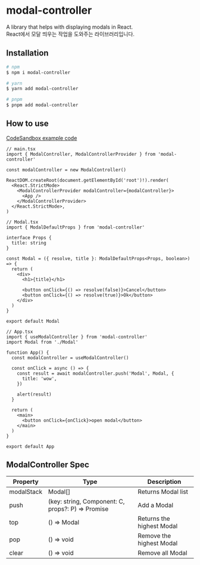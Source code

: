 # modal-controller

A library that helps with displaying modals in React.  
React에서 모달 띄우는 작업을 도와주는 라이브러리입니다.

## Installation

```bash
# npm
$ npm i modal-controller

# yarn
$ yarn add modal-controller

# pnpm
$ pnpm add modal-controller
```

## How to use

[CodeSandbox example code](https://codesandbox.io/p/devbox/introduce-modal-library-jzcdyv?layout=%257B%2522sidebarPanel%2522%253A%2522EXPLORER%2522%252C%2522rootPanelGroup%2522%253A%257B%2522direction%2522%253A%2522horizontal%2522%252C%2522contentType%2522%253A%2522UNKNOWN%2522%252C%2522type%2522%253A%2522PANEL_GROUP%2522%252C%2522id%2522%253A%2522ROOT_LAYOUT%2522%252C%2522panels%2522%253A%255B%257B%2522type%2522%253A%2522PANEL_GROUP%2522%252C%2522contentType%2522%253A%2522UNKNOWN%2522%252C%2522direction%2522%253A%2522vertical%2522%252C%2522id%2522%253A%2522clu6ikdtr00073b6ggak9a810%2522%252C%2522sizes%2522%253A%255B70%252C30%255D%252C%2522panels%2522%253A%255B%257B%2522type%2522%253A%2522PANEL_GROUP%2522%252C%2522contentType%2522%253A%2522EDITOR%2522%252C%2522direction%2522%253A%2522horizontal%2522%252C%2522id%2522%253A%2522EDITOR%2522%252C%2522panels%2522%253A%255B%257B%2522type%2522%253A%2522PANEL%2522%252C%2522contentType%2522%253A%2522EDITOR%2522%252C%2522id%2522%253A%2522clu6ikdtr00023b6g5rck09wz%2522%257D%255D%257D%252C%257B%2522type%2522%253A%2522PANEL_GROUP%2522%252C%2522contentType%2522%253A%2522SHELLS%2522%252C%2522direction%2522%253A%2522horizontal%2522%252C%2522id%2522%253A%2522SHELLS%2522%252C%2522panels%2522%253A%255B%257B%2522type%2522%253A%2522PANEL%2522%252C%2522contentType%2522%253A%2522SHELLS%2522%252C%2522id%2522%253A%2522clu6ikdtr00043b6goz89ucix%2522%257D%255D%252C%2522sizes%2522%253A%255B100%255D%257D%255D%257D%252C%257B%2522type%2522%253A%2522PANEL_GROUP%2522%252C%2522contentType%2522%253A%2522DEVTOOLS%2522%252C%2522direction%2522%253A%2522vertical%2522%252C%2522id%2522%253A%2522DEVTOOLS%2522%252C%2522panels%2522%253A%255B%257B%2522type%2522%253A%2522PANEL%2522%252C%2522contentType%2522%253A%2522DEVTOOLS%2522%252C%2522id%2522%253A%2522clu6ikdtr00063b6g34enjxvh%2522%257D%255D%252C%2522sizes%2522%253A%255B100%255D%257D%255D%252C%2522sizes%2522%253A%255B50%252C50%255D%257D%252C%2522tabbedPanels%2522%253A%257B%2522clu6ikdtr00023b6g5rck09wz%2522%253A%257B%2522id%2522%253A%2522clu6ikdtr00023b6g5rck09wz%2522%252C%2522tabs%2522%253A%255B%255D%257D%252C%2522clu6ikdtr00063b6g34enjxvh%2522%253A%257B%2522tabs%2522%253A%255B%257B%2522id%2522%253A%2522clu6ikdtr00053b6g7wmcnmzh%2522%252C%2522mode%2522%253A%2522permanent%2522%252C%2522type%2522%253A%2522TASK_PORT%2522%252C%2522taskId%2522%253A%2522dev%2522%252C%2522port%2522%253A5173%252C%2522path%2522%253A%2522%252F%2522%257D%255D%252C%2522id%2522%253A%2522clu6ikdtr00063b6g34enjxvh%2522%252C%2522activeTabId%2522%253A%2522clu6ikdtr00053b6g7wmcnmzh%2522%257D%252C%2522clu6ikdtr00043b6goz89ucix%2522%253A%257B%2522id%2522%253A%2522clu6ikdtr00043b6goz89ucix%2522%252C%2522tabs%2522%253A%255B%257B%2522id%2522%253A%2522clu6ikdtr00033b6gs4ej5hpj%2522%252C%2522mode%2522%253A%2522permanent%2522%252C%2522type%2522%253A%2522TASK_LOG%2522%252C%2522taskId%2522%253A%2522dev%2522%257D%255D%252C%2522activeTabId%2522%253A%2522clu6ikdtr00033b6gs4ej5hpj%2522%257D%257D%252C%2522showDevtools%2522%253Atrue%252C%2522showShells%2522%253Atrue%252C%2522showSidebar%2522%253Atrue%252C%2522sidebarPanelSize%2522%253A15%257D)

```tsx
// main.tsx
import { ModalController, ModalControllerProvider } from 'modal-controller'

const modalController = new ModalController()

ReactDOM.createRoot(document.getElementById('root')!).render(
  <React.StrictMode>
    <ModalControllerProvider modalController={modalController}>
      <App />
    </ModalControllerProvider>
  </React.StrictMode>,
)
```

```tsx
// Modal.tsx
import { ModalDefaultProps } from 'modal-controller'

interface Props {
  title: string
}

const Modal = ({ resolve, title }: ModalDefaultProps<Props, boolean>) => {
  return (
    <div>
      <h1>{title}</h1>

      <button onClick={() => resolve(false)}>Cancel</button>
      <button onClick={() => resolve(true)}>Ok</button>
    </div>
  )
}

export default Modal
```

```tsx
// App.tsx
import { useModalController } from 'modal-controller'
import Modal from './Modal'

function App() {
  const modalController = useModalController()

  const onClick = async () => {
    const result = await modalController.push('Modal', Modal, {
      title: 'wow',
    })

    alert(result)
  }

  return (
    <main>
      <button onClick={onClick}>open modal</button>
    </main>
  )
}

export default App
```

## ModalController Spec

| Property   | Type                                                 | Description               |
| ---------- | ---------------------------------------------------- | ------------------------- |
| modalStack | Modal[]                                              | Returns Modal list        |
| push       | (key: string, Component: C, props?: P) => Promise<R> | Add a Modal               |
| top        | () => Modal                                          | Returns the highest Modal |
| pop        | () => void                                           | Remove the highest Modal  |
| clear      | () => void                                           | Remove all Modal          |
